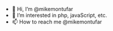 - 👋 Hi, I’m @mikemontufar
- 👀 I’m interested in php, javaScript, etc.
- 📫 How to reach me @mikemontufar

<!---
mikemontufar/mikemontufar is a ✨ special ✨ repository because its `README.md` (this file) appears on your GitHub profile.
You can click the Preview link to take a look at your changes.
--->
